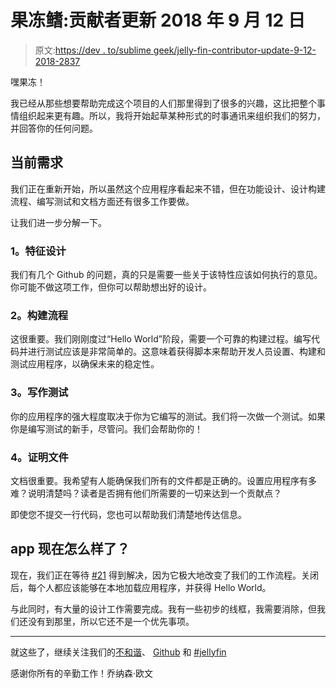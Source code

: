 # 果冻鳍:贡献者更新 2018 年 9 月 12 日

> 原文:[https://dev . to/sublime geek/jelly-fin-contributor-update-9-12-2018-2837](https://dev.to/sublimegeek/jelly-fin-contributor-update-9-12-2018-2837)

嘿果冻！

我已经从那些想要帮助完成这个项目的人们那里得到了很多的兴趣，这比把整个事情组织起来更有趣。所以，我将开始起草某种形式的时事通讯来组织我们的努力，并回答你的任何问题。

## [](#current-needs)当前需求

我们正在重新开始，所以虽然这个应用程序看起来不错，但在功能设计、设计构建流程、编写测试和文档方面还有很多工作要做。

让我们进一步分解一下。

### [](#1-feature-design)1。特征设计

我们有几个 Github 的问题，真的只是需要一些关于该特性应该如何执行的意见。你可能不做这项工作，但你可以帮助想出好的设计。

### [](#2-build-process)2。构建流程

这很重要。我们刚刚度过“Hello World”阶段，需要一个可靠的构建过程。编写代码并进行测试应该是非常简单的。这意味着获得脚本来帮助开发人员设置、构建和测试应用程序，以确保未来的稳定性。

### [](#3-writing-tests)3。写作测试

你的应用程序的强大程度取决于你为它编写的测试。我们将一次做一个测试。如果你是编写测试的新手，尽管问。我们会帮助你的！

### [](#4-documentation)4。证明文件

文档很重要。我希望有人能确保我们所有的文件都是正确的。设置应用程序有多难？说明清楚吗？读者是否拥有他们所需要的一切来达到一个贡献点？

即使您不提交一行代码，您也可以帮助我们清楚地传达信息。

## app 现在怎么样了？

现在，我们正在等待 [#21](https://github.com/jonathan-irvin/jelly-fin/issues/21) 得到解决，因为它极大地改变了我们的工作流程。关闭后，每个人都应该能够在本地加载应用程序，并获得 Hello World。

与此同时，有大量的设计工作需要完成。我有一些初步的线框，我需要消除，但我们还没有到那里，所以它还不是一个优先事项。

* * *

就这些了，继续关注我们的[不和谐](https://discord.gg/xveZ3FT)、 [Github](https://github.com/jonathan-irvin/jelly-fin) 和 [#jellyfin](https://dev.to/t/jellyfin)

感谢你所有的辛勤工作！乔纳森·欧文